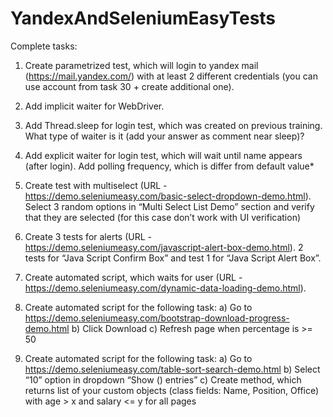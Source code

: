 # YandexAndSeleniumEasyTests

Complete tasks: 

1. Create parametrized test, which will login to yandex mail (https://mail.yandex.com/) with at least 2 different credentials (you can use account from task 30 + create additional one).

2. Add implicit waiter for WebDriver.

3. Add Thread.sleep for login test, which was created on previous training. What type of waiter is it (add your answer as comment near sleep)?

4. Add explicit waiter for login test, which will wait until name appears (after login). Add polling frequency, which is differ from default value* 

5. Create test with multiselect (URL - https://demo.seleniumeasy.com/basic-select-dropdown-demo.html). Select 3 random options in “Multi Select List Demo” section and verify that they are selected (for this case don’t work with UI verification) 

6. Create 3 tests for alerts (URL - https://demo.seleniumeasy.com/javascript-alert-box-demo.html). 2 tests for “Java Script Confirm Box” and test 1 for “Java Script Alert Box”. 

7. Create automated script, which waits for user (URL - https://demo.seleniumeasy.com/dynamic-data-loading-demo.html).

8. Create automated script for the following task: 
a) Go to https://demo.seleniumeasy.com/bootstrap-download-progress-demo.html
b) Click Download
c) Refresh page when percentage is >= 50

9. Create automated script for the following task: 
a) Go to https://demo.seleniumeasy.com/table-sort-search-demo.html
b) Select “10” option in dropdown “Show () entries”
c) Create method, which returns list of your custom objects (class fields: Name, Position, Office) with age > x and salary <= y for all pages
